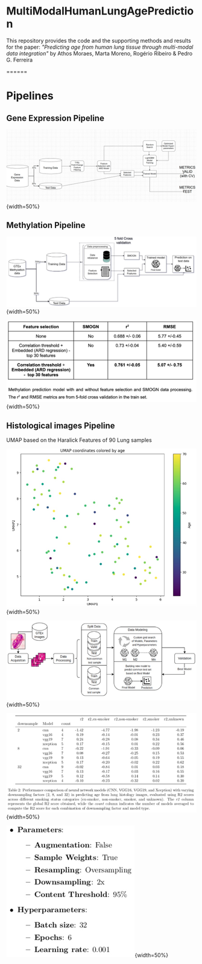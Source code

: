 # MultiModalHumanLungAgePrediction

This repository provides the code and the supporting methods and results for the paper:
_"Predicting age from human lung tissue through multi-modal data integration"_
by Athos Moraes, Marta Moreno, Rogério Ribeiro & Pedro G. Ferreira


======
# Pipelines

## Gene Expression Pipeline
![Gene Expression Pipeline](https://github.com/PedroGFerreira/MultiModalHumanLungAgePrediction/blob/main/geneexpression_pipeline.jpg){width=50%}

## Methylation Pipeline
![Methylation Pipeline](https://github.com/PedroGFerreira/MultiModalHumanLungAgePrediction/blob/main/methylation_pipeline.jpg){width=50%}

![Feature Selection and SMOGN on Methylation data](https://github.com/PedroGFerreira/MultiModalHumanLungAgePrediction/blob/main/methylation_featsel_smogn.jpg){width=50%}


## Histological images Pipeline

UMAP based on the Haralick Features of 90 Lung samples

![UMAP based on the Haralick Features of 90 Lung samples](https://github.com/PedroGFerreira/MultiModalHumanLungAgePrediction/blob/main/HR_UMAP.jpg){width=50%}


![Histological images Pipeline](https://github.com/PedroGFerreira/MultiModalHumanLungAgePrediction/blob/main/histological_pipeline.jpg){width=50%}

![CNN optimal Parameters](https://github.com/PedroGFerreira/MultiModalHumanLungAgePrediction/blob/main/cnn_r2.jpg){width=50%}

![CNN optimal Parameters](https://github.com/PedroGFerreira/MultiModalHumanLungAgePrediction/blob/main/CNN_parameters.jpg){width=50%}




